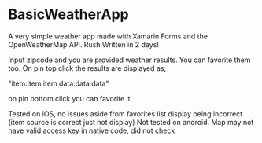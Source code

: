 # BasicWeatherApp
A very simple weather app made with Xamarin Forms and the OpenWeatherMap API.
Rush Written in 2 days! 

Input zipcode and you are provided weather results. You can favorite them too.
On pin top click the results are displayed as;

"item:item:item
data:data:data"

on pin bottom click you can favorite it.

Tested on iOS, no issues aside from favorites list display being incorrect (item source is correct just not display)
Not tested on android. Map may not have valid access key in native code, did not check
